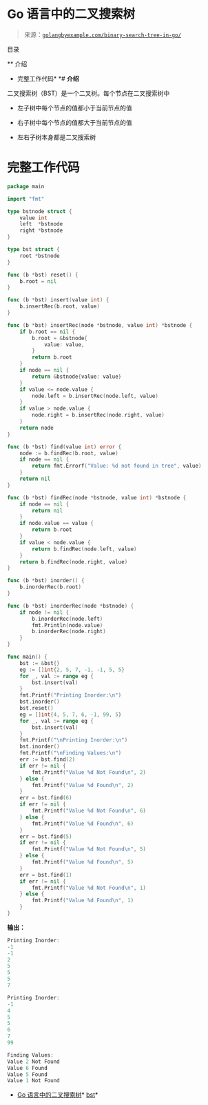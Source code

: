 <!--yml

category: 未分类

date: 2024-10-13 06:06:05

-->

# Go 语言中的二叉搜索树

> 来源：[`golangbyexample.com/binary-search-tree-in-go/`](https://golangbyexample.com/binary-search-tree-in-go/)

目录

**   介绍

+   完整工作代码*  *# **介绍**

二叉搜索树（BST）是一个二叉树。每个节点在二叉搜索树中

+   左子树中每个节点的值都小于当前节点的值

+   右子树中每个节点的值都大于当前节点的值

+   左右子树本身都是二叉搜索树

# **完整工作代码**

```go
package main

import "fmt"

type bstnode struct {
    value int
    left  *bstnode
    right *bstnode
}

type bst struct {
    root *bstnode
}

func (b *bst) reset() {
    b.root = nil
}

func (b *bst) insert(value int) {
    b.insertRec(b.root, value)
}

func (b *bst) insertRec(node *bstnode, value int) *bstnode {
    if b.root == nil {
        b.root = &bstnode{
            value: value,
        }
        return b.root
    }
    if node == nil {
        return &bstnode{value: value}
    }
    if value <= node.value {
        node.left = b.insertRec(node.left, value)
    }
    if value > node.value {
        node.right = b.insertRec(node.right, value)
    }
    return node
}

func (b *bst) find(value int) error {
    node := b.findRec(b.root, value)
    if node == nil {
        return fmt.Errorf("Value: %d not found in tree", value)
    }
    return nil
}

func (b *bst) findRec(node *bstnode, value int) *bstnode {
    if node == nil {
        return nil
    }
    if node.value == value {
        return b.root
    }
    if value < node.value {
        return b.findRec(node.left, value)
    }
    return b.findRec(node.right, value)
}

func (b *bst) inorder() {
    b.inorderRec(b.root)
}

func (b *bst) inorderRec(node *bstnode) {
    if node != nil {
        b.inorderRec(node.left)
        fmt.Println(node.value)
        b.inorderRec(node.right)
    }
}

func main() {
    bst := &bst{}
    eg := []int{2, 5, 7, -1, -1, 5, 5}
    for _, val := range eg {
        bst.insert(val)
    }
    fmt.Printf("Printing Inorder:\n")
    bst.inorder()
    bst.reset()
    eg = []int{4, 5, 7, 6, -1, 99, 5}
    for _, val := range eg {
        bst.insert(val)
    }
    fmt.Printf("\nPrinting Inorder:\n")
    bst.inorder()
    fmt.Printf("\nFinding Values:\n")
    err := bst.find(2)
    if err != nil {
        fmt.Printf("Value %d Not Found\n", 2)
    } else {
        fmt.Printf("Value %d Found\n", 2)
    }
    err = bst.find(6)
    if err != nil {
        fmt.Printf("Value %d Not Found\n", 6)
    } else {
        fmt.Printf("Value %d Found\n", 6)
    }
    err = bst.find(5)
    if err != nil {
        fmt.Printf("Value %d Not Found\n", 5)
    } else {
        fmt.Printf("Value %d Found\n", 5)
    }
    err = bst.find(1)
    if err != nil {
        fmt.Printf("Value %d Not Found\n", 1)
    } else {
        fmt.Printf("Value %d Found\n", 1)
    }
}
```

**输出：**

```go
Printing Inorder:
-1
-1
2
5
5
5
7

Printing Inorder:
-1
4
5
5
6
7
99

Finding Values:
Value 2 Not Found
Value 6 Found
Value 5 Found
Value 1 Not Found
```

+   [Go 语言中的二叉搜索树](https://golangbyexample.com/tag/binary-search-tree-in-golang/)*   [bst](https://golangbyexample.com/tag/bst/)*
